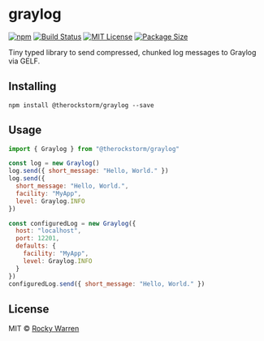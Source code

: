 # graylog

[![npm](https://badgen.net/npm/v/@therockstorm/graylog)](https://www.npmjs.com/package/@therockstorm/graylog)
[![Build Status](https://travis-ci.org/therockstorm/graylog.svg)](https://travis-ci.org/therockstorm/graylog)
[![MIT License](https://badgen.net/github/license/therockstorm/graylog)](https://github.com/therockstorm/graylog/blob/master/LICENSE)
[![Package Size](https://badgen.net/bundlephobia/minzip/@therockstorm/graylog)](https://bundlephobia.com/result?p=@therockstorm/graylog)

Tiny typed library to send compressed, chunked log messages to Graylog via GELF.

## Installing

```shell
npm install @therockstorm/graylog --save
```

## Usage

```javascript
import { Graylog } from "@therockstorm/graylog"

const log = new Graylog()
log.send({ short_message: "Hello, World." })
log.send({
  short_message: "Hello, World.",
  facility: "MyApp",
  level: Graylog.INFO
})

const configuredLog = new Graylog({
  host: "localhost",
  port: 12201,
  defaults: {
    facility: "MyApp",
    level: Graylog.INFO
  }
})
configuredLog.send({ short_message: "Hello, World." })
```

## License

MIT © [Rocky Warren](https://www.rocky.dev)

